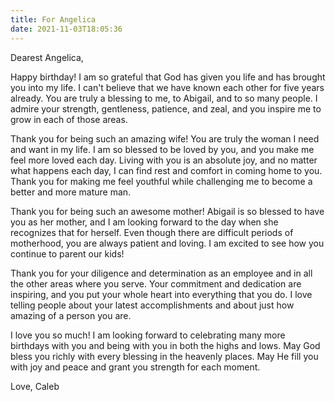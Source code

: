 ```yaml
---
title: For Angelica
date: 2021-11-03T18:05:36
---
```

Dearest Angelica,

Happy birthday! I am so grateful that God has given you life and has brought you into my life. I can't believe that we have known each other for five years already. You are truly a blessing to me, to Abigail, and to so many people. I admire your strength, gentleness, patience, and zeal, and you inspire me to grow in each of those areas.

Thank you for being such an amazing wife! You are truly the woman I need and want in my life. I am so blessed to be loved by you, and you make me feel more loved each day. Living with you is an absolute joy, and no matter what happens each day, I can find rest and comfort in coming home to you. Thank you for making me feel youthful while challenging me to become a better and more mature man.

Thank you for being such an awesome mother! Abigail is so blessed to have you as her mother, and I am looking forward to the day when she recognizes that for herself. Even though there are difficult periods of motherhood, you are always patient and loving. I am excited to see how you continue to parent our kids!

Thank you for your diligence and determination as an employee and in all the other areas where you serve. Your commitment and dedication are inspiring, and you put your whole heart into everything that you do. I love telling people about your latest accomplishments and about just how amazing of a person you are.

I love you so much! I am looking forward to celebrating many more birthdays with you and being with you in both the highs and lows. May God bless you richly with every blessing in the heavenly places. May He fill you with joy and peace and grant you strength for each moment. 

Love,
Caleb

